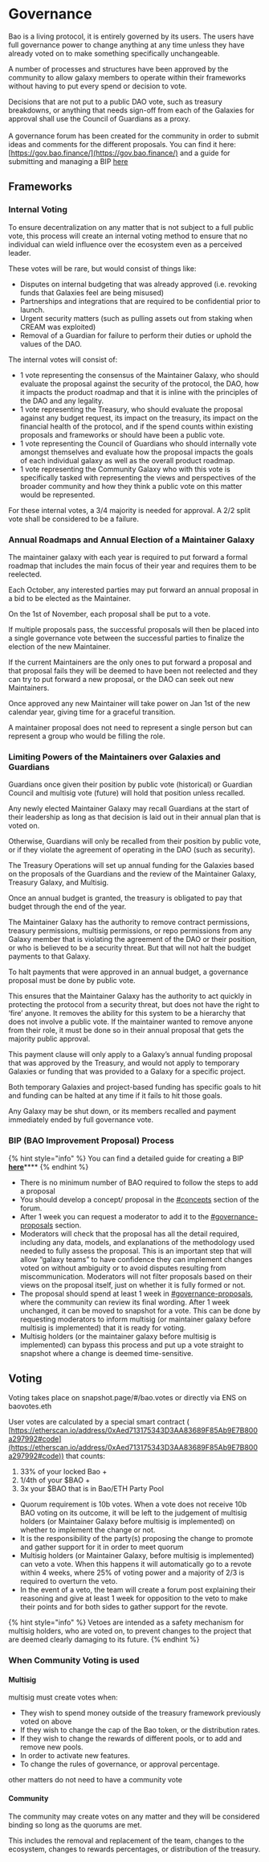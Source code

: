 # Governance

Bao is a living protocol, it is entirely governed by its users. The users have full governance power to change anything at any time unless they have already voted on to make something specifically unchangeable.

A number of processes and structures have been approved by the community to allow galaxy members to operate within their frameworks without having to put every spend or decision to vote.

Decisions that are not put to a public DAO vote, such as treasury breakdowns, or anything that needs sign-off from each of the Galaxies for approval shall use the Council of Guardians as a proxy.\
\
A governance forum has been created for the community in order to submit ideas and comments for the different proposals. You can find it here: [https://gov.bao.finance/](https://gov.bao.finance/) and a guide for submitting and managing a BIP [here](../guides/turning-ideas-into-proposals.md)

## Frameworks

### Internal Voting

To ensure decentralization on any matter that is not subject to a full public vote, this process will create an internal voting method to ensure that no individual can wield influence over the ecosystem even as a perceived leader.

These votes will be rare, but would consist of things like:

* Disputes on internal budgeting that was already approved (i.e. revoking funds that Galaxies feel are being misused)
* Partnerships and integrations that are required to be confidential prior to launch.
* Urgent security matters (such as pulling assets out from staking when CREAM was exploited)
* Removal of a Guardian for failure to perform their duties or uphold the values of the DAO.

The internal votes will consist of:

* 1 vote representing the consensus of the Maintainer Galaxy, who should evaluate the proposal against the security of the protocol, the DAO, how it impacts the product roadmap and that it is inline with the principles of the DAO and any legality.
* 1 vote representing the Treasury, who should evaluate the proposal against any budget request, its impact on the treasury, its impact on the financial health of the protocol, and if the spend counts within existing proposals and frameworks or should have been a public vote.
* 1 vote representing the Council of Guardians who should internally vote amongst themselves and evaluate how the proposal impacts the goals of each individual galaxy as well as the overall product roadmap.
* 1 vote representing the Community Galaxy who with this vote is specifically tasked with representing the views and perspectives of the broader community and how they think a public vote on this matter would be represented.

For these internal votes, a 3/4 majority is needed for approval. A 2/2 split vote shall be considered to be a failure.

### Annual Roadmaps and Annual Election of a Maintainer Galaxy

The maintainer galaxy with each year is required to put forward a formal roadmap that includes the main focus of their year and requires them to be reelected.

Each October, any interested parties may put forward an annual proposal in a bid to be elected as the Maintainer.

On the 1st of November, each proposal shall be put to a vote.

If multiple proposals pass, the successful proposals will then be placed into a single governance vote between the successful parties to finalize the election of the new Maintainer.

If the current Maintainers are the only ones to put forward a proposal and that proposal fails they will be deemed to have been not reelected and they can try to put forward a new proposal, or the DAO can seek out new Maintainers.

Once approved any new Maintainer will take power on Jan 1st of the new calendar year, giving time for a graceful transition.

A maintainer proposal does not need to represent a single person but can represent a group who would be filling the role.

### Limiting Powers of the Maintainers over Galaxies and Guardians

Guardians once given their position by public vote (historical) or Guardian Council and multisig vote (future) will hold that position unless recalled.

Any newly elected Maintainer Galaxy may recall Guardians at the start of their leadership as long as that decision is laid out in their annual plan that is voted on.

Otherwise, Guardians will only be recalled from their position by public vote, or if they violate the agreement of operating in the DAO (such as security).

The Treasury Operations will set up annual funding for the Galaxies based on the proposals of the Guardians and the review of the Maintainer Galaxy, Treasury Galaxy, and Multisig.

Once an annual budget is granted, the treasury is obligated to pay that budget through the end of the year.

The Maintainer Galaxy has the authority to remove contract permissions, treasury permissions, multisig permissions, or repo permissions from any Galaxy member that is violating the agreement of the DAO or their position, or who is believed to be a security threat. But that will not halt the budget payments to that Galaxy.

To halt payments that were approved in an annual budget, a governance proposal must be done by public vote.

This ensures that the Maintainer Galaxy has the authority to act quickly in protecting the protocol from a security threat, but does not have the right to ‘fire’ anyone. It removes the ability for this system to be a hierarchy that does not involve a public vote. If the maintainer wanted to remove anyone from their role, it must be done so in their annual proposal that gets the majority public approval.

This payment clause will only apply to a Galaxy’s annual funding proposal that was approved by the Treasury, and would not apply to temporary Galaxies or funding that was provided to a Galaxy for a specific project.

Both temporary Galaxies and project-based funding has specific goals to hit and funding can be halted at any time if it fails to hit those goals.

Any Galaxy may be shut down, or its members recalled and payment immediately ended by full governance vote.

### BIP (BAO Improvement Proposal) Process

{% hint style="info" %}
You can find a detailed guide for creating a BIP [**here**](../guides/turning-ideas-into-proposals.md)\*\*\*\*
{% endhint %}

* There is no minimum number of BAO required to follow the steps to add a proposal
* You should develop a concept/ proposal in the [#concepts](https://gov.bao.finance/c/concepts/7) section of the forum.
* After 1 week you can request a moderator to add it to the [#governance-proposals](https://gov.bao.finance/c/governance-proposals/5) section.
* Moderators will check that the proposal has all the detail required, including any data, models, and explanations of the methodology used needed to fully assess the proposal. This is an important step that will allow “galaxy teams” to have confidence they can implement changes voted on without ambiguity or to avoid disputes resulting from miscommunication. Moderators will not filter proposals based on their views on the proposal itself, just on whether it is fully formed or not.
* The proposal should spend at least 1 week in [#governance-proposals](https://gov.bao.finance/c/governance-proposals/5), where the community can review its final wording. After 1 week unchanged, it can be moved to snapshot for a vote. This can be done by requesting moderators to inform multisig (or maintainer galaxy before multisig is implemented) that it is ready for voting.
* Multisig holders (or the maintainer galaxy before multisig is implemented) can bypass this process and put up a vote straight to snapshot where a change is deemed time-sensitive.

## Voting

Voting takes place on snapshot.page/#/bao.votes or directly via ENS on baovotes.eth

User votes are calculated by a special smart contract ( [https://etherscan.io/address/0xAed713175343D3AA83689F85Ab9E7B800a297992#code](https://etherscan.io/address/0xAed713175343D3AA83689F85Ab9E7B800a297992#code)) that counts:

1. 33% of your locked Bao +
2. 1/4th of your $BAO +
3. 3x your $BAO that is in Bao/ETH Party Pool

* Quorum requirement is 10b votes. When a vote does not receive 10b BAO voting on its outcome, it will be left to the judgement of multisig holders (or Maintainer Galaxy before multisig is implemented) on whether to implement the change or not.
* It is the responsibility of the party(s) proposing the change to promote and gather support for it in order to meet quorum
* Multisig holders (or Maintainer Galaxy, before multisig is implemented) can veto a vote. When this happens it will automatically go to a revote within 4 weeks, where 25% of voting power and a majority of 2/3 is required to overturn the veto.
* In the event of a veto, the team will create a forum post explaining their reasoning and give at least 1 week for opposition to the veto to make their points and for both sides to gather support for the revote.

{% hint style="info" %}
Vetoes are intended as a safety mechanism for multisig holders, who are voted on, to prevent changes to the project that are deemed clearly damaging to its future.
{% endhint %}

### When Community Voting is used

#### Multisig

multisig must create votes when:

* They wish to spend money outside of the treasury framework previously voted on above
* If they wish to change the cap of the Bao token, or the distribution rates.
* If they wish to change the rewards of different pools, or to add and remove new pools.
* In order to activate new features.
* To change the rules of governance, or approval percentage.

other matters do not need to have a community vote

#### Community

The community may create votes on any matter and they will be considered binding so long as the quorums are met.

This includes the removal and replacement of the team, changes to the ecosystem, changes to rewards percentages, or distribution of the treasury.
